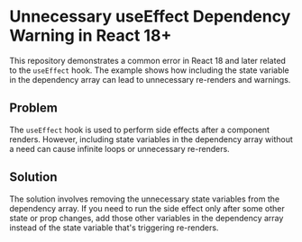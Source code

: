 # Unnecessary useEffect Dependency Warning in React 18+

This repository demonstrates a common error in React 18 and later related to the `useEffect` hook.  The example shows how including the state variable in the dependency array can lead to unnecessary re-renders and warnings.

## Problem

The `useEffect` hook is used to perform side effects after a component renders.  However, including state variables in the dependency array without a need can cause infinite loops or unnecessary re-renders.

## Solution

The solution involves removing the unnecessary state variables from the dependency array. If you need to run the side effect only after some other state or prop changes, add those other variables in the dependency array instead of the state variable that's triggering re-renders.